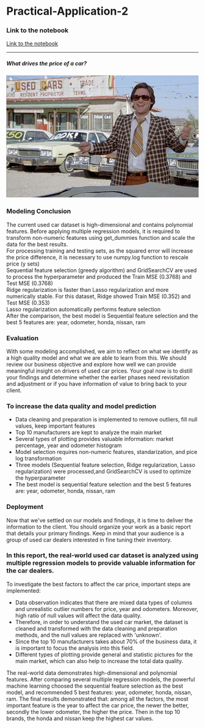 # Practical-Application-2   

### Link to the notebook   
[Link to the notebook](https://github.com/lis-assignment/Practical-Application/blob/main/prompt_II_3%20copy.ipynb)   

---   
##### What drives the price of a car?
![](images/kurt.jpeg)   

### Modeling Conclusion   
The current used car dataset is high-dimensional and contains polynomial features.
Before applying multiple regression models, it is required to transform non-numeric features using get_dummies function and scale the data for the best results.   
For processing training and testing sets, as the squared error will increase the price difference, it is necessary to use numpy.log function to rescale price (y sets)   
Sequential feature selection (greedy algorithm) and GridSearchCV are used to process the hyperparameter and produced the Train MSE (0.3768) and Test MSE (0.3768)   
Ridge regularization is faster than Lasso regularization and more numerically stable. For this dataset, Ridge showed Train MSE (0.352) and Test MSE (0.353)   
Lasso regularization automatically performs feature selection   
After the comparison, the best model is Sequential feature selection and the best 5 features are: year, odometer, honda, nissan, ram   

### Evaluation

With some modeling accomplished, we aim to reflect on what we identify as a high quality model and what we are able to learn from this.  We should review our business objective and explore how well we can provide meaningful insight on drivers of used car prices.  Your goal now is to distill your findings and determine whether the earlier phases need revisitation and adjustment or if you have information of value to bring back to your client.   

### To increase the data quality and model prediction   
* Data cleaning and preparation is implemented to remove outliers, fill null values, keep important features   
* Top 10 manufacturers are kept to analyze the main market
* Several types of plotting provides valuable information: market percentage, year and odometer histogram   
* Model selection requires non-numeric features, standarization, and pice log transformation  
* Three models (Sequential feature selection, Ridge regularization, Lasso regularization) were processed,and GridSearchCV is used to optimize the hyperparameter   
* The best model is sequential feature selection and the best 5 features are: year, odometer, honda, nissan, ram   
### Deployment

Now that we've settled on our models and findings, it is time to deliver the information to the client.  You should organize your work as a basic report that details your primary findings.  Keep in mind that your audience is a group of used car dealers interested in fine tuning their inventory.   

### In this report, the real-world used car dataset is analyzed using multiple regression models to provide valuable information for the car dealers. 
To investigate the best factors to affect the car price, important steps are implemented: 
* Data observation indicates that there are mixed data types of columns and unrealistic outlier numbers for price, year and odometers. Moreover, high ratio of null values will affect the data quality. 
* Therefore, in order to understand the used car market, the dataset is cleaned and transformed with the 
data cleaning and preparation methods, and the null values are replaced with 'unknown'.   
* Since the top 10 manufacturers takes about 70% of the business data, it is important to focus the analysis into this field.      
* Different types of plotting provide general and statistic pictures for the main market, which can also help to increase the total data quality. 
   
The real-world data demonstrates high-dimensional and polynomial features. After comparing several multiple regression models, the powerful machine learning choosed the sequential feature selection as the best model, and recommended 5 best features: year, odometer, honda, nissan, ram. 
The final results demonstrated that: among all the factors, the most important feature is the year to affect the car price, the newer the better, secondly the lower odometer, the higher the price. Then in the top 10 brands, the honda and nissan keep the highest car values.

